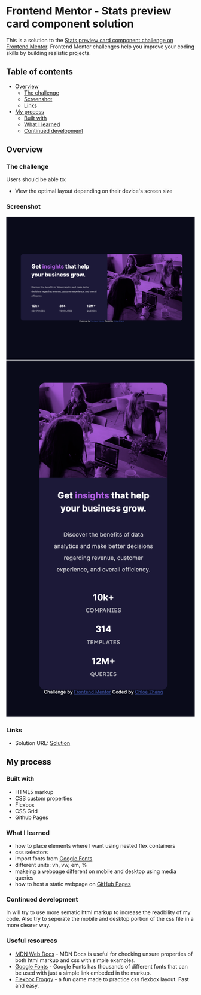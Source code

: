 # Frontend Mentor - Stats preview card component solution

This is a solution to the [Stats preview card component challenge on Frontend Mentor](https://www.frontendmentor.io/challenges/stats-preview-card-component-8JqbgoU62). Frontend Mentor challenges help you improve your coding skills by building realistic projects. 

## Table of contents

- [Overview](#overview)
  - [The challenge](#the-challenge)
  - [Screenshot](#screenshot)
  - [Links](#links)
- [My process](#my-process)
  - [Built with](#built-with)
  - [What I learned](#what-i-learned)
  - [Continued development](#continued-development)

## Overview

### The challenge

Users should be able to:

- View the optimal layout depending on their device's screen size

### Screenshot

![](./solution_screenshot/desktop.png)
![](./solution_screenshot/mobile.png)

### Links
- Solution URL: [Solution](https://chloezzy.github.io/FrontendMentor-Stats_preview_card_component_solution/)

## My process

### Built with

- HTML5 markup
- CSS custom properties
- Flexbox
- CSS Grid
- Github Pages

### What I learned
- how to place elements where I want using nested flex containers
- css selectors
- import fonts from [Google Fonts](https://fonts.google.com/)
- different units: vh, vw, em, %
- makeing a webpage different on mobile and desktop using media queries
- how to host a static webpage on [GitHub Pages](https://pages.github.com/)

### Continued development
In will try to use more sematic html markup to increase the readbility of my code. Also try to seperate the mobile and desktop portion of the css file in a more clearer way.

### Useful resources

- [MDN Web Docs](https://developer.mozilla.org/en-US/docs/Web) - MDN Docs is useful for checking unsure properties of both html markup and css with simple examples.
- [Google Fonts](https://fonts.google.com/) - Google Fonts has thousands of different fonts that can be used with just a simple link embeded in the markup.
- [Flexbox Froggy](https://flexboxfroggy.com/) - a fun game made to practice css flexbox layout. Fast and easy. 